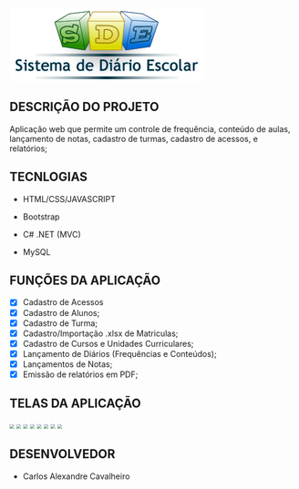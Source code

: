 <img  src="./Artes/sde_logo_1.png"/>

## DESCRIÇÃO DO PROJETO
Aplicação web que permite um controle de frequência, conteúdo de aulas, lançamento de notas, cadastro de turmas, cadastro de acessos, e relatórios;

## TECNLOGIAS

- HTML/CSS/JAVASCRIPT

- Bootstrap

- C# .NET (MVC)

- MySQL

  

## FUNÇÕES DA APLICAÇÃO
- [x] Cadastro de Acessos
- [x] Cadastro de Alunos;
- [x] Cadastro de Turma;
- [x] Cadastro/Importação .xlsx de Matriculas;
- [x] Cadastro de Cursos e Unidades Curriculares;
- [x] Lançamento de Diários (Frequências e Conteúdos);
- [x] Lançamentos de Notas;
- [x] Emissão de relatórios em PDF;

## TELAS DA APLICAÇÃO

<img src="A:\Desenvolvimento\curriculo\images\projeto1\sde1.PNG" style="zoom:50%;" />

<img src="A:\Desenvolvimento\curriculo\images\projeto1\sde2.PNG" style="zoom:50%;" />

<img src="A:\Desenvolvimento\curriculo\images\projeto1\sde3.PNG" style="zoom:50%;" />

<img src="A:\Desenvolvimento\curriculo\images\projeto1\sde4.PNG" style="zoom:50%;" />

<img src="A:\Desenvolvimento\curriculo\images\projeto1\sde5.PNG" style="zoom:50%;" />

<img src="A:\Desenvolvimento\curriculo\images\projeto1\sde6.PNG" style="zoom:50%;" />

<img src="A:\Desenvolvimento\curriculo\images\projeto1\sde7.PNG" style="zoom:50%;" />

<img src="A:\Desenvolvimento\curriculo\images\projeto1\sde8.PNG" style="zoom:50%;" />





## DESENVOLVEDOR

- Carlos Alexandre Cavalheiro
